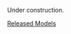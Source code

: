 Under construction.

[Released Models](https://huggingface.co/collections/ChenDRAG/noise-contrastive-alignment-model-collection-65c49b9cb25522fdb035a206)
